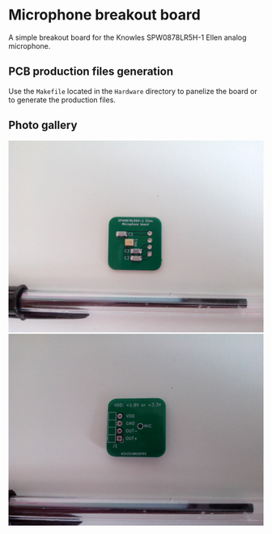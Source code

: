 # Microphone breakout board

A simple breakout board for the Knowles SPW0878LR5H-1 Ellen analog microphone.

## PCB production files generation

Use the `Makefile` located in the `Hardware` directory to panelize the board or to generate the production files.

## Photo gallery

![Assembled board top](Resources/Assembled_Board_Top.jpg)
![Assembled board bottom](Resources/Assembled_Board_Bottom.jpg)
